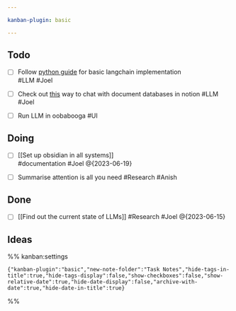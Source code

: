 ```yaml
---

kanban-plugin: basic

---
```


## Todo

- [ ] Follow [python guide](https://python.langchain.com/en/latest/use_cases/question_answering.html)   for basic langchain implementation<br>#LLM #Joel
- [ ] Check out  [this](https://github.com/hwchase17/notion-qa) way to chat with document databases in notion #LLM #Joel
- [ ] Run LLM in oobabooga #UI


## Doing

- [ ] [[Set up obsidian in all systems]]<br>#documentation #Joel @{2023-06-19}
- [ ] Summarise attention is all you need #Research #Anish


## Done

- [ ] [[Find out the current state of LLMs]] #Research #Joel @{2023-06-15}


## Ideas





%% kanban:settings
```
{"kanban-plugin":"basic","new-note-folder":"Task Notes","hide-tags-in-title":true,"hide-tags-display":false,"show-checkboxes":false,"show-relative-date":true,"hide-date-display":false,"archive-with-date":true,"hide-date-in-title":true}
```
%%